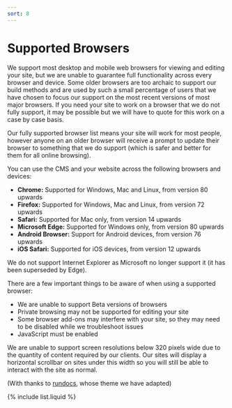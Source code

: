 ```yaml
---
sort: 8
---
```


# Supported Browsers

We support most desktop and mobile web browsers for viewing and editing your site, but we are unable to guarantee full functionality across every browser and device. Some older browsers are too archaic to support our build methods and are used by such a small percentage of users that we have chosen to focus our support on the most recent versions of most major browsers. If you need your site to work on a browser that we do not fully support, it may be possible but we will have to quote for this work on a case by case basis.

Our fully supported browser list means your site will work for most people, however anyone on an older browser will receive a prompt to update their browser to something that we do support (which is safer and better for them for all online browsing).

You can use the CMS and your website across the following browsers and devices:

- **Chrome:** Supported for Windows, Mac and Linux, from version 80 upwards
- **Firefox:** Supported for Windows, Mac and Linux, from version 72 upwards
- **Safari:** Supported for Mac only, from version 14 upwards
- **Microsoft Edge:** Supported for Windows only, from version 80 upwards
- **Android Browser:** Support for Android devices, from version 76 upwards
- **iOS Safari:** Supported for iOS devices, from version 12 upwards

We do not support Internet Explorer as Microsoft no longer support it (it has been superseded by Edge).

There are a few important things to be aware of when using a supported browser:
- We are unable to support Beta versions of browsers
- Private browsing may not be supported for editing your site
- Some browser add-ons may interfere with your site, so they may need to be disabled while we troubleshoot issues
- JavaScript must be enabled

We are unable to support screen resolutions below 320 pixels wide due to the quantity of content required by our clients. Our sites will display a horizontal scrollbar on sites under this width so you will still be able to interact with the site as normal.

(With thanks to [rundocs][docslink], whose theme we have adapted)

[docslink]:https://rundocs.io/

{% include list.liquid %}
